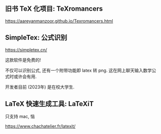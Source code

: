 ## 旧书 TeX 化项目: TeXromancers

https://aareyanmanzoor.github.io/Texromancers.html

## SimpleTex: 公式识别

https://simpletex.cn/

这款软件是免费的!

不仅可以识别公式, 还有一个附带功能即 latex 转 png. 这在网上聊天输入数学公式时或许会有用.

开发者目前 (2023年) 是在校大学生.

## LaTeX 快速生成工具: LaTeXiT

只支持 mac, 恼

https://www.chachatelier.fr/latexit/
